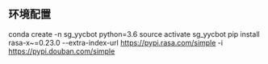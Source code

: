 ## 环境配置
conda create -n sg_yycbot python=3.6
source activate sg_yycbot
pip install rasa-x~=0.23.0 --extra-index-url https://pypi.rasa.com/simple -i https://pypi.douban.com/simple

